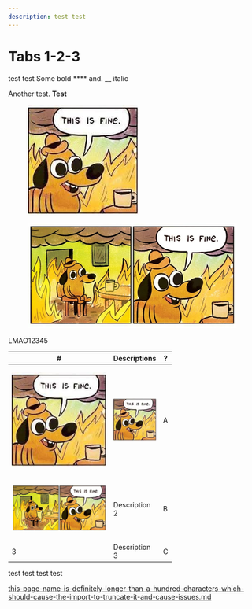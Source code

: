 ```yaml
---
description: test test
---
```


# Tabs 1-2-3

test test Some bold \*\*\*\* and. \_\_ italic

Another test. **Test**

<figure><img src=".gitbook/assets/this is fine.jpeg" alt=""><figcaption></figcaption></figure>

<figure><img src=".gitbook/assets/this-is-fine_large.webp" alt=""><figcaption></figcaption></figure>

LMAO12345

<table><thead><tr><th width="192.6">#</th><th width="75">Descriptions</th><th>?</th></tr></thead><tbody><tr><td><p></p><p><img src=".gitbook/assets/this is fine.jpeg" alt="" data-size="original"></p></td><td><p></p><p><img src=".gitbook/assets/this is fine.jpeg" alt="" data-size="original"></p></td><td>A</td></tr><tr><td><p></p><p><img src=".gitbook/assets/this-is-fine_large.webp" alt="" data-size="original"></p></td><td>Description 2</td><td>B</td></tr><tr><td>3</td><td>Description 3</td><td>C</td></tr></tbody></table>

test test test test

[this-page-name-is-definitely-longer-than-a-hundred-characters-which-should-cause-the-import-to-truncate-it-and-cause-issues.md](this-page-name-is-definitely-longer-than-a-hundred-characters-which-should-cause-the-import-to-truncate-it-and-cause-issues.md)
